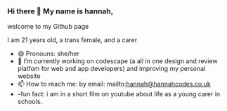 ### Hi there 👋 My name is hannah,
welcome to my Github page 

I am 21 years old, a trans female, and a carer 
- 😄 Pronouns: she/her
- 🔭 I’m currently working on codescape (a all in one design and review platfom for web and app developers) and improving my personal website 
- 📫 How to reach me: by email: mailto:hannah@hannahcodes.co.uk 
- -fun fact: i am in a short film on youtube about life as a young carer in schools. 
